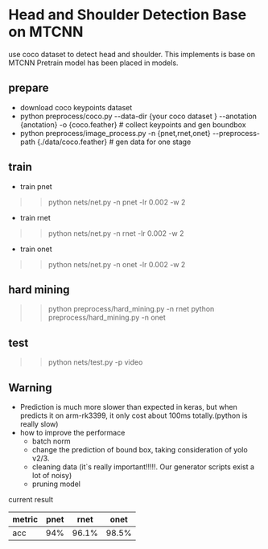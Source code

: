 # Head and Shoulder Detection Base on MTCNN

use coco dataset to detect head and shoulder. This implements is base on MTCNN
Pretrain model has been placed in models. 

## prepare
- download coco keypoints dataset 
- python preprocess/coco.py --data-dir {your coco dataset } --anotation {anotation} -o {coco.feather}  #  collect keypoints and gen boundbox
- python preprocess/image_process.py -n {pnet,rnet,onet} --preprocess-path  {./data/coco.feather}  # gen data for one stage

## train
-  train pnet
>> python nets/net.py -n pnet -lr 0.002 -w 2
-  train rnet
>> python nets/net.py -n rnet -lr 0.002 -w 2
-  train onet
>> python nets/net.py -n onet -lr 0.002 -w 2

## hard mining
>> python preprocess/hard_mining.py -n rnet
>> python preprocess/hard_mining.py -n onet

## test 
   >> python nets/test.py -p video 

## Warning
   - Prediction is much more slower than expected in keras, but when predicts it on arm-rk3399, it only cost about 100ms totally.(python is really slow)
   - how to improve the performace
       - batch norm
       - change the prediction of bound box, taking consideration of yolo v2/3.
       - cleaning data (it`s really important!!!!!. Our generator scripts exist a lot of noisy) 
       - pruning model

current result

| metric|pnet|rnet|onet|
|-|-|-|-|
| acc |94%|96.1%|98.5%|
